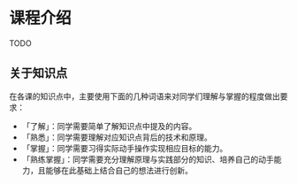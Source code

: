 # 课程介绍

TODO

## 关于知识点

在各课的知识点中，主要使用下面的几种词语来对同学们理解与掌握的程度做出要求：

- 「了解」：同学需要简单了解知识点中提及的内容。
- 「熟悉」：同学需要理解对应知识点背后的技术和原理。
- 「掌握」：同学需要习得实际动手操作实现相应目标的能力。
- 「熟练掌握」：同学需要充分理解原理与实践部分的知识、培养自己的动手能力，且能够在此基础上结合自己的想法进行创新。
